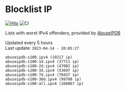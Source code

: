 # Blocklist IP

[![Hits](https://hits.seeyoufarm.com/api/count/incr/badge.svg?url=https%3A%2F%2Fgithub.com%2Fborestad%2Fblocklist-ip%2F&count_bg=%2379C83D&title_bg=%23555555&icon=&icon_color=%23E7E7E7&title=hits&edge_flat=false)](https://hits.seeyoufarm.com)  ![CI](https://img.shields.io/github/workflow/status/borestad/blocklist-ip/CI?style=flat-square)

Lists with worst IPv4 offenders, provided by [AbuseIPDB](https://www.abuseipdb.com/)

<!-- FOOTER-PLACEHOLDER -->
Updated every 5 hours<br>
Last update: `2023-04-14 - 20:05:27`
```
abuseipdb-s100.ipv4 (19217 ip)
abuseipdb-s100-1d.ipv4 (37711 ip)
abuseipdb-s100-2d.ipv4 (47082 ip)
abuseipdb-s100-3d.ipv4 (53697 ip)
abuseipdb-s100-7d.ipv4 (70437 ip)
abuseipdb-s100-30d.ipv4 (99780 ip)
abuseipdb-s100-all.ipv4 (268867 ip)
```

